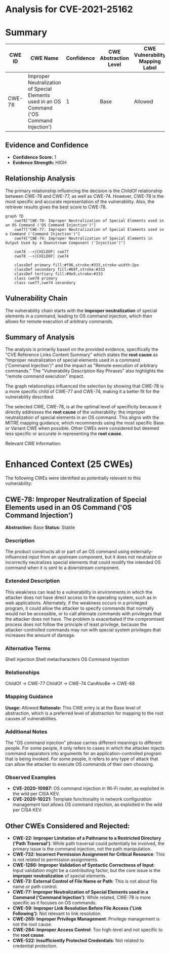 # Analysis for CVE-2021-25162

# Summary
| CWE ID | CWE Name | Confidence | CWE Abstraction Level | CWE Vulnerability Mapping Label | CWE-Vulnerability Mapping Notes |
|---|---|---|---|---|---|
| CWE-78 | Improper Neutralization of Special Elements used in an OS Command ('OS Command Injection') | 1 | Base | Allowed | Primary CWE |

## Evidence and Confidence

*   **Confidence Score:** 1
*   **Evidence Strength:** HIGH

## Relationship Analysis
The primary relationship influencing the decision is the ChildOf relationship between CWE-78 and CWE-77, as well as CWE-74. However, CWE-78 is the most specific and accurate representation of the vulnerability. Also, the retriever results gives the best score to CWE-78.

```mermaid
graph TD
    cwe78["CWE-78: Improper Neutralization of Special Elements used in an OS Command ('OS Command Injection')"]
    cwe77["CWE-77: Improper Neutralization of Special Elements used in a Command ('Command Injection')"]
    cwe74["CWE-74: Improper Neutralization of Special Elements in Output Used by a Downstream Component ('Injection')"]
    
    cwe78 -->|CHILDOF| cwe77
    cwe78 -->|CHILDOF| cwe74
    
    classDef primary fill:#f96,stroke:#333,stroke-width:2px
    classDef secondary fill:#69f,stroke:#333
    classDef tertiary fill:#9e9,stroke:#333
    class cwe78 primary
    class cwe77,cwe74 secondary
```

## Vulnerability Chain
The vulnerability chain starts with the **improper neutralization** of special elements in a command, leading to OS command injection, which then allows for remote execution of arbitrary commands.

## Summary of Analysis
The analysis is primarily based on the provided evidence, specifically the "CVE Reference Links Content Summary" which states the **root cause** as "Improper neutralization of special elements used in a command ('Command Injection')" and the impact as "Remote execution of arbitrary commands." The "Vulnerability Description Key Phrases" also highlights the "remote command execution" impact.

The graph relationships influenced the selection by showing that CWE-78 is a more specific child of CWE-77 and CWE-74, making it a better fit for the vulnerability described.

The selected CWE, CWE-78, is at the optimal level of specificity because it directly addresses the **root cause** of the vulnerability: the improper neutralization of special elements in an OS command. This aligns with the MITRE mapping guidance, which recommends using the most specific Base or Variant CWE when possible. Other CWEs were considered but deemed less specific or accurate in representing the **root cause**.

Relevant CWE Information:

# Enhanced Context (25 CWEs)
The following CWEs were identified as potentially relevant to this vulnerability:

## CWE-78: Improper Neutralization of Special Elements used in an OS Command ('OS Command Injection')
**Abstraction:** Base
**Status:** Stable

### Description
The product constructs all or part of an OS command using externally-influenced input from an upstream component, but it does not neutralize or incorrectly neutralizes special elements that could modify the intended OS command when it is sent to a downstream component.

### Extended Description
This weakness can lead to a vulnerability in environments in which the attacker does not have direct access to the operating system, such as in web applications. Alternately, if the weakness occurs in a privileged program, it could allow the attacker to specify commands that normally would not be accessible, or to call alternate commands with privileges that the attacker does not have. The problem is exacerbated if the compromised process does not follow the principle of least privilege, because the attacker-controlled commands may run with special system privileges that increases the amount of damage.

### Alternative Terms
Shell injection
Shell metacharacters
OS Command Injection

### Relationships
ChildOf -> CWE-77
ChildOf -> CWE-74
CanAlsoBe -> CWE-88

### Mapping Guidance
**Usage:** Allowed
**Rationale:** This CWE entry is at the Base level of abstraction, which is a preferred level of abstraction for mapping to the root causes of vulnerabilities.

### Additional Notes
The "OS command injection" phrase carries different meanings to different people. For some people, it only refers to cases in which the attacker injects command separators into arguments for an application-controlled program that is being invoked. For some people, it refers to any type of attack that can allow the attacker to execute OS commands of their own choosing.

### Observed Examples
- **CVE-2020-10987:** OS command injection in Wi-Fi router, as exploited in the wild per CISA KEV.
- **CVE-2020-10221:** Template functionality in network configuration management tool allows OS command injection, as exploited in the wild per CISA KEV.

## Other CWEs Considered and Rejected:

*   **CWE-22: Improper Limitation of a Pathname to a Restricted Directory ('Path Traversal')**: While path traversal could potentially be involved, the primary issue is the command injection, not the path manipulation.
*   **CWE-732: Incorrect Permission Assignment for Critical Resource**: This is not related to permission assignments.
*   **CWE-1286: Improper Validation of Syntactic Correctness of Input**: Input validation might be a contributing factor, but the core issue is the **improper neutralization** of special elements.
*   **CWE-73: External Control of File Name or Path**: This is not about file name or path control.
*   **CWE-77: Improper Neutralization of Special Elements used in a Command ('Command Injection')**: While related, CWE-78 is more specific as it focuses on OS commands.
*   **CWE-59: Improper Link Resolution Before File Access ('Link Following')**: Not relevant to link resolution.
*   **CWE-269: Improper Privilege Management**: Privilege management is not the root cause.
*   **CWE-284: Improper Access Control**: Too high-level and not specific to the **root cause**.
*   **CWE-522: Insufficiently Protected Credentials**: Not related to credential protection.